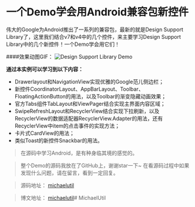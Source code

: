 # 一个Demo学会用Android兼容包新控件

伟大的Google为Android推出了一系列的兼容包，最新的就是Design Support Library了，这里我们结合v7和v4中的几个控件，来主要学习Design Support Library中的几个新控件！一个Demo学会用它们！

####效果动图GIF：
![Design Support Library Demo](http://sunjiajia.com/img/201507/android-new-widgets-demo.gif)


**通过本实例可以学习到以下内容：**

* Drawerlayout和NavigationView实现优雅的Google范儿侧边栏；
* 新控件CoordinatorLayout、AppBarLayout、Toolbar、FloatingActionButton的用法，以及Toolbar的渐变隐藏动画效果；
* 官方Tabs组件TabLayout和ViewPager结合实现主界面内容区域；
* SwipeRefreshLayout和RecyclerView结合实现下拉刷新，以及RecyclerView的数据适配器RecyclerView.Adapter<ViewHolder>的用法，还有RecyclerView中item的点击事件的实现方法；
* 卡片式CardView的用法；
* 类似Toast的新控件Snackbar的用法。


> 在源码中学习Android，是有种身临其境的感觉的。

> 整个Demo的源码我放在了GitHub上，谢谢star一下~
> 在看源码过程中如果发现什么问题，请在留言，看到一定回复。

> 源码地址：
> [michaelutil](https://github.com/git0pen/michaelutil)

> 博文地址：
> [michaelutil](http://sunjiajia.com/2015/07/02/android-new-widgets-demo/)# MichaelUtil
